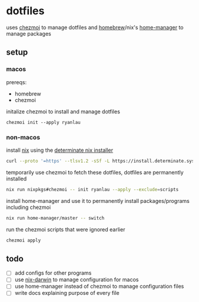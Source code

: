 # dotfiles

uses [chezmoi](https://www.chezmoi.io/) to manage dotfiles and [homebrew](https://brew.sh/)/nix's [home-manager](https://github.com/nix-community/home-manager) to manage packages

## setup

### macos

prereqs:
- homebrew
- chezmoi

initalize chezmoi to install and manage dotfiles
```
chezmoi init --apply ryanlau
```

### non-macos

install [nix](https://nixos.org/) using the [determinate nix installer](https://determinate.systems/nix-installer/)
```sh
curl --proto '=https' --tlsv1.2 -sSf -L https://install.determinate.systems/nix | sh -s -- install --determinate
```

temporarily use chezmoi to fetch these dotfiles, dotfiles are permanently installed
```sh
nix run nixpkgs#chezmoi -- init ryanlau --apply --exclude=scripts
```

install home-manager and use it to permanently install packages/programs including chezmoi
```sh
nix run home-manager/master -- switch
```

run the chezmoi scripts that were ignored earlier 
```sh
chezmoi apply
```

## todo

- [ ] add configs for other programs
- [ ] use [nix-darwin](https://github.com/LnL7/nix-darwin) to manage configuration for macos
- [ ] use home-manager instead of chezmoi to manage configuration files
- [ ] write docs explaining purpose of every file
